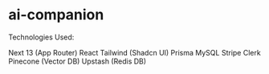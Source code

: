 # ai-companion

Technologies Used:

Next 13 (App Router)
React
Tailwind (Shadcn UI)
Prisma
MySQL
Stripe
Clerk
Pinecone (Vector DB)
Upstash (Redis DB)
